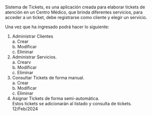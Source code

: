 Sistema de Tickets, es una aplicación creada para elaborar tickets de atención en un Centro Médico, que brinda diferentes servicios, para acceder a un ticket, debe registrarse como cliente y elegir un servicio.

Una vez que ha ingresado podrá hacer lo siguiente:

1. Administrar Clientes <br>
   a. Crear<br>
   b. Modificar<br>
   c. Eliminar<br>
3. Administrar Servicios.<br>
   a. Crearv<br>
   b. Modificar<br>
   c. Eliminar<br>
4. Consultar Tickets de forma manual.<br>
   a. Crear<br>
   b. Modificar<br>
   c. Eliminar<br>
5. Asignar Tickets de forma semi-automática.<br>
   Estos tickets se adicionarán al listado y consulta de tickets.<br>
   12/Feb/2024
